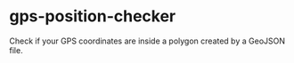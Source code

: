 # gps-position-checker
Check if your GPS coordinates are inside a polygon created by a GeoJSON file.
